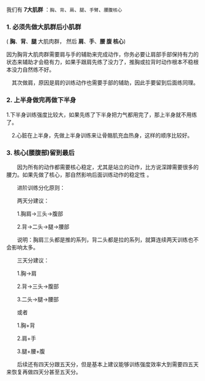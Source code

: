 
我们有 **7大肌群** ：`胸`、`背`、`肩`、`腿`、`手臂`、`腰腹核心`

### 1. 必须先做大肌群后小肌群

  ( **胸**、**背**、**腿** 大肌肉群， 然后 **肩**、**手**、**腰 腹 核心**)

  因为胸背大肌肉群需要肩与手的辅助来完成动作，你务必要让肩部手部保持有力的状态来辅助才会稳有力，如果手跟肩先练了没力了，推胸或拉背时动作根本不稳根本没力自然练不好。

　其次做肩，原因是肩的训练动作也需要手部的辅助，因此手要留到后面练同理。

### 2. 上半身做完再做下半身

  1.下半身训练强度比较大，如果先练了下半身把力气都用完了，那上半身就不用练了。

　2.心脏在上半身，先做上半身训练来让骨骼肌充血热身，这样的顺序比较好。

### 3. 核心(腰腹部)留到最后

　　因为所有的动作都需要核心稳定，尤其是站立的动作，比方说深蹲需要很多的腰力。如果先做了核心，那自然影响后面训练动作的稳定性 。

　　进阶训练分化原则：

　　两天分建议：

　　1.胸肩→三头→腹部

　　2.背→二头→腿→腰部

　　说明：胸肩三头都是推的系列，背二头都是拉的系列，就算连续两天训练也不会影响太多。

　　三天分建议：

　　1.胸→肩

　　2.背→三头→腹部

　　3.二头→腿→腰部

　　或者

　　1.胸+背

　　2.肩+手

　　3.腿+腰+腹

　　后续还有四天分跟五天分，但是基本上建议能够训练强度效率大到需要四五天来恢复再做四天分甚至五天分。
